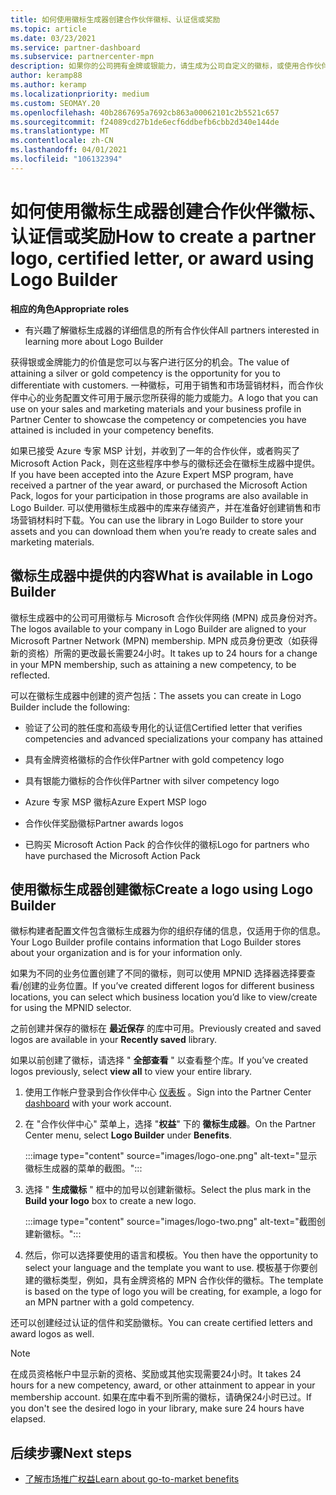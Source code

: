 ```yaml
---
title: 如何使用徽标生成器创建合作伙伴徽标、认证信或奖励
ms.topic: article
ms.date: 03/23/2021
ms.service: partner-dashboard
ms.subservice: partnercenter-mpn
description: 如果你的公司拥有金牌或银能力，请生成为公司自定义的徽标，或使用合作伙伴中心的徽标生成器工具请求自定义的认证信。
author: keramp88
ms.author: keramp
ms.localizationpriority: medium
ms.custom: SEOMAY.20
ms.openlocfilehash: 40b2867695a7692cb863a00062101c2b5521c657
ms.sourcegitcommit: f24089cd27b1de6ecf6ddbefb6cbb2d340e144de
ms.translationtype: MT
ms.contentlocale: zh-CN
ms.lasthandoff: 04/01/2021
ms.locfileid: "106132394"
---
```

# <a name="how-to-create-a-partner-logo-certified-letter-or-award-using-logo-builder"></a><span data-ttu-id="4a5ad-103">如何使用徽标生成器创建合作伙伴徽标、认证信或奖励</span><span class="sxs-lookup"><span data-stu-id="4a5ad-103">How to create a partner logo, certified letter, or award using Logo Builder</span></span>

<span data-ttu-id="4a5ad-104">**相应的角色**</span><span class="sxs-lookup"><span data-stu-id="4a5ad-104">**Appropriate roles**</span></span>

- <span data-ttu-id="4a5ad-105">有兴趣了解徽标生成器的详细信息的所有合作伙伴</span><span class="sxs-lookup"><span data-stu-id="4a5ad-105">All partners interested in learning more about Logo Builder</span></span>

<span data-ttu-id="4a5ad-106">获得银或金牌能力的价值是您可以与客户进行区分的机会。</span><span class="sxs-lookup"><span data-stu-id="4a5ad-106">The value of attaining a silver or gold competency is the opportunity for you to differentiate with customers.</span></span> <span data-ttu-id="4a5ad-107">一种徽标，可用于销售和市场营销材料，而合作伙伴中心的业务配置文件可用于展示您所获得的能力或能力。</span><span class="sxs-lookup"><span data-stu-id="4a5ad-107">A logo that you can use on your sales and marketing materials and your business profile in Partner Center to showcase the competency or competencies you have attained is included in your competency benefits.</span></span> 

<span data-ttu-id="4a5ad-108">如果已接受 Azure 专家 MSP 计划，并收到了一年的合作伙伴，或者购买了 Microsoft Action Pack，则在这些程序中参与的徽标还会在徽标生成器中提供。</span><span class="sxs-lookup"><span data-stu-id="4a5ad-108">If you have been accepted into the Azure Expert MSP program, have received a partner of the year award, or purchased the Microsoft Action Pack, logos for your participation in those programs are also available in Logo Builder.</span></span> <span data-ttu-id="4a5ad-109">可以使用徽标生成器中的库来存储资产，并在准备好创建销售和市场营销材料时下载。</span><span class="sxs-lookup"><span data-stu-id="4a5ad-109">You can use the library in Logo Builder to store your assets and you can download them when you’re ready to create sales and marketing materials.</span></span> 

## <a name="what-is-available-in-logo-builder"></a><span data-ttu-id="4a5ad-110">徽标生成器中提供的内容</span><span class="sxs-lookup"><span data-stu-id="4a5ad-110">What is available in Logo Builder</span></span>

<span data-ttu-id="4a5ad-111">徽标生成器中的公司可用徽标与 Microsoft 合作伙伴网络 (MPN) 成员身份对齐。</span><span class="sxs-lookup"><span data-stu-id="4a5ad-111">The logos available to your company in Logo Builder are aligned to your Microsoft Partner Network (MPN) membership.</span></span> <span data-ttu-id="4a5ad-112">MPN 成员身份更改（如获得新的资格）所需的更改最长需要24小时。</span><span class="sxs-lookup"><span data-stu-id="4a5ad-112">It takes up to 24 hours for a change in your MPN membership, such as attaining a new competency, to be reflected.</span></span>

<span data-ttu-id="4a5ad-113">可以在徽标生成器中创建的资产包括：</span><span class="sxs-lookup"><span data-stu-id="4a5ad-113">The assets you can create in Logo Builder include the following:</span></span>

- <span data-ttu-id="4a5ad-114">验证了公司的胜任度和高级专用化的认证信</span><span class="sxs-lookup"><span data-stu-id="4a5ad-114">Certified letter that verifies competencies and advanced specializations your company has attained</span></span>

- <span data-ttu-id="4a5ad-115">具有金牌资格徽标的合作伙伴</span><span class="sxs-lookup"><span data-stu-id="4a5ad-115">Partner with gold competency logo</span></span>

- <span data-ttu-id="4a5ad-116">具有银能力徽标的合作伙伴</span><span class="sxs-lookup"><span data-stu-id="4a5ad-116">Partner with silver competency logo</span></span>

- <span data-ttu-id="4a5ad-117">Azure 专家 MSP 徽标</span><span class="sxs-lookup"><span data-stu-id="4a5ad-117">Azure Expert MSP logo</span></span>

- <span data-ttu-id="4a5ad-118">合作伙伴奖励徽标</span><span class="sxs-lookup"><span data-stu-id="4a5ad-118">Partner awards logos</span></span>

- <span data-ttu-id="4a5ad-119">已购买 Microsoft Action Pack 的合作伙伴的徽标</span><span class="sxs-lookup"><span data-stu-id="4a5ad-119">Logo for partners who have purchased the Microsoft Action Pack</span></span>

## <a name="create-a-logo-using-logo-builder"></a><span data-ttu-id="4a5ad-120">使用徽标生成器创建徽标</span><span class="sxs-lookup"><span data-stu-id="4a5ad-120">Create a logo using Logo Builder</span></span>

<span data-ttu-id="4a5ad-121">徽标构建者配置文件包含徽标生成器为你的组织存储的信息，仅适用于你的信息。</span><span class="sxs-lookup"><span data-stu-id="4a5ad-121">Your Logo Builder profile contains information that Logo Builder stores about your organization and is for your information only.</span></span>

<span data-ttu-id="4a5ad-122">如果为不同的业务位置创建了不同的徽标，则可以使用 MPNID 选择器选择要查看/创建的业务位置。</span><span class="sxs-lookup"><span data-stu-id="4a5ad-122">If you’ve created different logos for different business locations, you can select which business location you’d like to view/create for using the MPNID selector.</span></span>

<span data-ttu-id="4a5ad-123">之前创建并保存的徽标在 **最近保存** 的库中可用。</span><span class="sxs-lookup"><span data-stu-id="4a5ad-123">Previously created and saved logos are available in your **Recently saved** library.</span></span>

<span data-ttu-id="4a5ad-124">如果以前创建了徽标，请选择 " **全部查看** " 以查看整个库。</span><span class="sxs-lookup"><span data-stu-id="4a5ad-124">If you’ve created logos previously, select **view all** to view your entire library.</span></span>

1. <span data-ttu-id="4a5ad-125">使用工作帐户登录到合作伙伴中心 [仪表板](https://partner.microsoft.com/dashboard) 。</span><span class="sxs-lookup"><span data-stu-id="4a5ad-125">Sign into the Partner Center [dashboard](https://partner.microsoft.com/dashboard) with your work account.</span></span>

1. <span data-ttu-id="4a5ad-126">在 "合作伙伴中心" 菜单上，选择 "**权益**" 下的 **徽标生成器**。</span><span class="sxs-lookup"><span data-stu-id="4a5ad-126">On the Partner Center menu, select **Logo Builder** under **Benefits**.</span></span>
 
   :::image type="content" source="images/logo-one.png" alt-text="显示徽标生成器的菜单的截图。":::

3. <span data-ttu-id="4a5ad-128">选择 " **生成徽标** " 框中的加号以创建新徽标。</span><span class="sxs-lookup"><span data-stu-id="4a5ad-128">Select the plus mark in the **Build your logo** box to create a new logo.</span></span>

   :::image type="content" source="images/logo-two.png" alt-text="截图创建新徽标。":::

4. <span data-ttu-id="4a5ad-130">然后，你可以选择要使用的语言和模板。</span><span class="sxs-lookup"><span data-stu-id="4a5ad-130">You then have the opportunity to select your language and the template you want to use.</span></span> <span data-ttu-id="4a5ad-131">模板基于你要创建的徽标类型，例如，具有金牌资格的 MPN 合作伙伴的徽标。</span><span class="sxs-lookup"><span data-stu-id="4a5ad-131">The template is based on the type of logo you will be creating, for example, a logo for an MPN partner with a  gold competency.</span></span>

<span data-ttu-id="4a5ad-132">还可以创建经过认证的信件和奖励徽标。</span><span class="sxs-lookup"><span data-stu-id="4a5ad-132">You can create certified letters and award logos as well.</span></span>

>[!NOTE]
><span data-ttu-id="4a5ad-133">在成员资格帐户中显示新的资格、奖励或其他实现需要24小时。</span><span class="sxs-lookup"><span data-stu-id="4a5ad-133">It takes 24 hours for a new competency, award, or other attainment to appear in your membership account.</span></span> <span data-ttu-id="4a5ad-134">如果在库中看不到所需的徽标，请确保24小时已过。</span><span class="sxs-lookup"><span data-stu-id="4a5ad-134">If you don't see the desired logo in your library, make sure 24 hours have elapsed.</span></span>

## <a name="next-steps"></a><span data-ttu-id="4a5ad-135">后续步骤</span><span class="sxs-lookup"><span data-stu-id="4a5ad-135">Next steps</span></span>

- [<span data-ttu-id="4a5ad-136">了解市场推广权益</span><span class="sxs-lookup"><span data-stu-id="4a5ad-136">Learn about go-to-market benefits</span></span>](mpn-learn-about-go-to-market-benefits.md)
